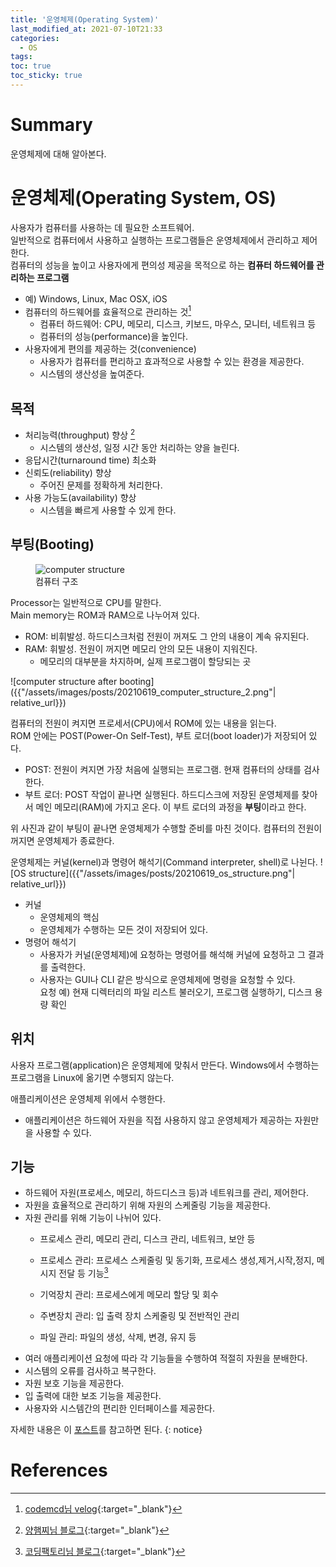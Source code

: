```yaml
---
title: '운영체제(Operating System)'
last_modified_at: 2021-07-10T21:33
categories:
  - OS
tags:
toc: true
toc_sticky: true
---
```

# Summary 
운영체제에 대해 알아본다. 

# 운영체제(Operating System, OS)
사용자가 컴퓨터를 사용하는 데 필요한 소프트웨어. \
일반적으로 컴퓨터에서 사용하고 실행하는 프로그램들은 운영체제에서 관리하고 제어한다. \
컴퓨터의 성능을 높이고 사용자에게 편의성 제공을 목적으로 하는 **컴퓨터 하드웨어를 관리하는 프로그램**
- 예) Windows, Linux, Mac OSX, iOS
- 컴퓨터의 하드웨어를 효율적으로 관리하는 것[^fn1]
  - 컴퓨터 하드웨어: CPU, 메모리, 디스크, 키보드, 마우스, 모니터, 네트워크 등 
  - 컴퓨터의 성능(performance)을 높인다. 
- 사용자에게 편의를 제공하는 것(convenience)
  - 사용자가 컴퓨터를 편리하고 효과적으로 사용할 수 있는 환경을 제공한다. 
  - 시스템의 생산성을 높여준다. 

## 목적 
- 처리능력(throughput) 향상 [^fn2]
  - 시스템의 생산성, 일정 시간 동안 처리하는 양을 늘린다. 
- 응답시간(turnaround time) 최소화
- 신뢰도(reliability) 향상 
  - 주어진 문제를 정확하게 처리한다. 
- 사용 가능도(availability) 향상 
  - 시스템을 빠르게 사용할 수 있게 한다. 

## 부팅(Booting)
<figure>
<img src='{{"/assets/images/posts/20210619_computer_structure_1.png"| relative_url}}' alt='computer structure'>
  <figcaption>컴퓨터 구조</figcaption>
</figure>

Processor는 일반적으로 CPU를 말한다. \
Main memory는 ROM과 RAM으로 나누어져 있다. 
- ROM: 비휘발성. 하드디스크처럼 전원이 꺼져도 그 안의 내용이 계속 유지된다. 
- RAM: 휘발성. 전원이 꺼지면 메모리 안의 모든 내용이 지워진다. 
  - 메모리의 대부분을 차지하며, 실제 프로그램이 할당되는 곳 

![computer structure after booting]({{"/assets/images/posts/20210619_computer_structure_2.png"| relative_url}})

컴퓨터의 전원이 켜지면 프로세서(CPU)에서 ROM에 있는 내용을 읽는다. \
ROM 안에는 POST(Power-On Self-Test), 부트 로더(boot loader)가 저장되어 있다. 
  - POST: 전원이 켜지면 가장 처음에 실행되는 프로그램. 현재 컴퓨터의 상태를 검사한다. 
  - 부트 로더: POST 작업이 끝나면 실행된다. 하드디스크에 저장된 운영체제를 찾아서 메인 메모리(RAM)에 가지고 온다. 이 부트 로더의 과정을 **부팅**이라고 한다. 

위 사진과 같이 부팅이 끝나면 운영체제가 수행할 준비를 마친 것이다. 
컴퓨터의 전원이 꺼지면 운영체제가 종료한다. 


운영체제는 커널(kernel)과 명령어 해석기(Command interpreter, shell)로 나뉜다. 
![OS structure]({{"/assets/images/posts/20210619_os_structure.png"| relative_url}})

- 커널
  - 운영체제의 핵심
  - 운영체제가 수행하는 모든 것이 저장되어 있다. 
- 명령어 해석기 
  - 사용자가 커널(운영체제)에 요청하는 명령어를 해석해 커널에 요청하고 그 결과를 출력한다. 
  - 사용자는 GUI나 CLI 같은 방식으로 운영체제에 명령을 요청할 수 있다. \
  요청 예) 현재 디렉터리의 파일 리스트 불러오기, 프로그램 실행하기, 디스크 용량 확인 



## 위치 
사용자 프로그램(application)은 운영체제에 맞춰서 만든다. Windows에서 수행하는 프로그램을 Linux에 옮기면 수행되지 않는다. 

애플리케이션은 운영체제 위에서 수행한다. 
- 애플리케이션은 하드웨어 자원을 직접 사용하지 않고 운영체제가 제공하는 자원만을 사용할 수 있다. 

## 기능
- 하드웨어 자원(프로세스, 메모리, 하드디스크 등)과 네트워크를 관리, 제어한다. 
- 자원을 효율적으로 관리하기 위해 자원의 스케줄링 기능을 제공한다. 
- 자원 관리를 위해 기능이 나뉘어 있다. 
  - 프로세스 관리, 메모리 관리, 디스크 관리, 네트워크, 보안 등

  - 프로세스 관리: 프로세스 스케줄링 및 동기화, 프로세스 생성,제거,시작,정지, 메시지 전달 등 기능[^fn3]
  - 기억장치 관리: 프로세스에게 메모리 할당 및 회수 
  - 주변장치 관리: 입 출력 장치 스케줄링 및 전반적인 관리 
  - 파일 관리: 파일의 생성, 삭제, 변경, 유지 등 
- 여러 애플리케이션 요청에 따라 각 기능들을 수행하여 적절히 자원을 분배한다. 
- 시스템의 오류를 검사하고 복구한다. 
- 자원 보호 기능을 제공한다. 
- 입 출력에 대한 보조 기능을 제공한다. 
- 사용자와 시스템간의 편리한 인터페이스를 제공한다. 

자세한 내용은 이 [포스트](../os-functions)를 참고하면 된다.
{: notice}

# References
[^fn1]: [codemcd님 velog](https://velog.io/@codemcd/%EC%9A%B4%EC%98%81%EC%B2%B4%EC%A0%9COS-1.-%EC%9A%B4%EC%98%81%EC%B2%B4%EC%A0%9C%EB%9E%80){:target="_blank"}
[^fn2]: [양햄찌님 블로그](https://jhnyang.tistory.com/16){:target="_blank"}
[^fn3]: [코딩팩토리님 블로그](https://coding-factory.tistory.com/300){:target="_blank"}